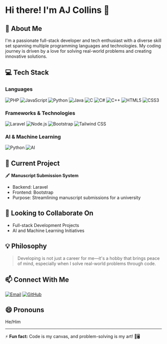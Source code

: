 # Hi there! I'm AJ Collins 👋

## 🚀 About Me
I'm a passionate full-stack developer and tech enthusiast with a diverse skill set spanning multiple programming languages and technologies. My coding journey is driven by a love for solving real-world problems and creating innovative solutions.

## 💻 Tech Stack
### Languages
![PHP](https://img.shields.io/badge/PHP-777BB4?style=for-the-badge&logo=php&logoColor=white)
![JavaScript](https://img.shields.io/badge/JavaScript-F7DF1E?style=for-the-badge&logo=javascript&logoColor=black)
![Python](https://img.shields.io/badge/Python-3776AB?style=for-the-badge&logo=python&logoColor=white)
![Java](https://img.shields.io/badge/Java-ED8B00?style=for-the-badge&logo=java&logoColor=white)
![C](https://img.shields.io/badge/C-00599C?style=for-the-badge&logo=c&logoColor=white)
![C#](https://img.shields.io/badge/C%23-239120?style=for-the-badge&logo=c-sharp&logoColor=white)
![C++](https://img.shields.io/badge/C%2B%2B-00599C?style=for-the-badge&logo=c%2B%2B&logoColor=white)
![HTML5](https://img.shields.io/badge/HTML5-E34F26?style=for-the-badge&logo=html5&logoColor=white)
![CSS3](https://img.shields.io/badge/CSS3-1572B6?style=for-the-badge&logo=css3&logoColor=white)

### Frameworks & Technologies
![Laravel](https://img.shields.io/badge/Laravel-FF2D20?style=for-the-badge&logo=laravel&logoColor=white)
![Node.js](https://img.shields.io/badge/Node.js-43853D?style=for-the-badge&logo=node.js&logoColor=white)
![Bootstrap](https://img.shields.io/badge/Bootstrap-563D7C?style=for-the-badge&logo=bootstrap&logoColor=white)
![Tailwind CSS](https://img.shields.io/badge/Tailwind_CSS-38B2AC?style=for-the-badge&logo=tailwind-css&logoColor=white)

### AI & Machine Learning
![Python](https://img.shields.io/badge/Python-Machine%20Learning-blue?style=for-the-badge&logo=python&logoColor=white)
![AI](https://img.shields.io/badge/Artificial%20Intelligence-Research-brightgreen?style=for-the-badge)

## 🌱 Current Project
🖋️ **Manuscript Submission System**
- Backend: Laravel
- Frontend: Bootstrap
- Purpose: Streamlining manuscript submissions for a university

## 🤝 Looking to Collaborate On
- Full-stack Development Projects
- AI and Machine Learning Initiatives

## 💡 Philosophy
> Developing is not just a career for me—it's a hobby that brings peace of mind, especially when I solve real-world problems through code.

## 📫 Connect With Me
[![Email](https://img.shields.io/badge/Email-kiprocolloaj%40gmail.com-critical?style=for-the-badge&logo=gmail&logoColor=white)](mailto:kiprocolloaj@gmail.com)
[![GitHub](https://img.shields.io/badge/GitHub-AJ--Collins-black?style=for-the-badge&logo=github&logoColor=white)](https://github.com/AJ-Collins/AJ-Collins)

## 😄 Pronouns
He/Him

---

⚡ **Fun fact:** Code is my canvas, and problem-solving is my art! 🎨🖥️
